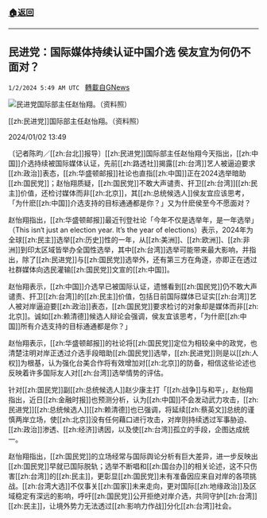 ###  [:house:返回](README.md)
---


## 民进党：国际媒体持续认证中国介选 侯友宜为何仍不面对？
`1/2/2024 5:49 AM UTC ` [轉載自GNews](https://gnews.org/articles/2174929)

![民进党国际部主任赵怡翔。（资料照）](https://img.ltn.com.tw/Upload/news/600/2024/01/02/4539287_1_1.jpg "民进党国际部主任赵怡翔。（资料照）")

[[zh:民进党]]国际部主任赵怡翔。（资料照）

2024/01/02 13:49

〔记者陈昀／[[zh:台北]]报导〕[[zh:民进党]]国际部主任赵怡翔今天指出，[[zh:中国]]介选持续被国际媒体认证，先前[[zh:路透社]]揭露[[zh:台湾]]艺人被逼迫要求[[zh:政治]]表态，[[zh:华盛顿邮报]]社论也直指[[zh:中国]]正在2024选举暗助[[zh:国民党]]；赵怡翔质疑，[[zh:国民党]]不敢大声谴责、扞卫[[zh:台湾]][[zh:民主]]价值，还检讨媒体而非[[zh:北京]]，其[[zh:总统候选人]]侯友宜应该思考，「为什麽[[zh:中国]]介选支持的目标通通都是你？」又为什麽侯至今不愿面对？

赵怡翔指出，[[zh:华盛顿邮报]]最近刊登社论「今年不仅是选举年，是一年选举」（This isn‘t just an election year. It’s the year of elections）表示，2024年为全球[[zh:民主]]选举[[zh:历史]]性的一年，从[[zh:美洲]]、[[zh:欧洲]]、[[zh:非洲]]到印太区域皆举办全国性选举，其中[[zh:台湾]]选举可能带来最大影响，并指出，除了[[zh:民进党]]与[[zh:国民党]]选举外，还有第三方在角逐，亦即正在透过社群媒体向选民灌输[[zh:国民党]]文宣的[[zh:中国]]。

赵怡翔表示，[[zh:中国]]介选早已被国际认证，遗憾看到[[zh:国民党]]仍不敢大声谴责、扞卫[[zh:台湾]]的[[zh:民主]]价值，包括日前国际媒体已证实[[zh:台湾]]艺人被对岸逼迫要[[zh:政治]]表态，[[zh:国民党]]要求检讨的对象却是媒体而非[[zh:北京]]。诚如[[zh:赖清德]]候选人辩论会强调，侯友宜该思考，「为什麽[[zh:中国]]所有介选支持的目标通通都是你？」

赵怡翔表示，[[zh:华盛顿邮报]]的社论将[[zh:国民党]]定位为相较亲中的政党，也清楚注明对岸正透过介选手段暗助[[zh:国民党]]选举，[[zh:民进党]]则是以[[zh:人权]]为根基，认为强化台美合作将有效增加对[[zh:北京]]的防备，相信这些论述也反映着许多国际友人对[[zh:台湾]]选举情势的评估。

针对[[zh:国民党]]副[[zh:总统候选人]]赵少康主打「[[zh:战争]]与和平」，赵怡翔指出，近日[[zh:金融时报]]也预测分析，认为[[zh:中国]]不会发动武力攻击，[[zh:民进党]][[zh:总统候选人]][[zh:赖清德]]也已强调，将延续[[zh:蔡英文]]总统的谨慎两岸立场，使[[zh:北京]]没有任何藉口进行攻击，对岸则持续透过军事胁迫、[[zh:政治]]渗透、[[zh:经济]]诱因，以及使[[zh:台湾]]孤立的手段，企图达成统一。

赵怡翔指出，[[zh:国民党]]的立场经常与国际舆论分析有巨大差异，进一步反映出[[zh:国民党]]早就已国际脱轨；选举不断唱和[[zh:国台办]]的相关论述，这不只伤害[[zh:台湾]]的[[zh:民主]]，更彰显[[zh:国民党]]未有准备因应来自对岸的各项挑战。[[zh:台湾大选]]不仅事关[[zh:国家]]未来走向，更对国际[[zh:地缘政治]]及区域稳定有深远的影响，呼吁[[zh:国民党]]公开拒绝对岸介选，共同守护[[zh:台湾]][[zh:民主]]，让境外势力无法透过[[zh:影响力作战]]分化[[zh:台湾]]社会。
